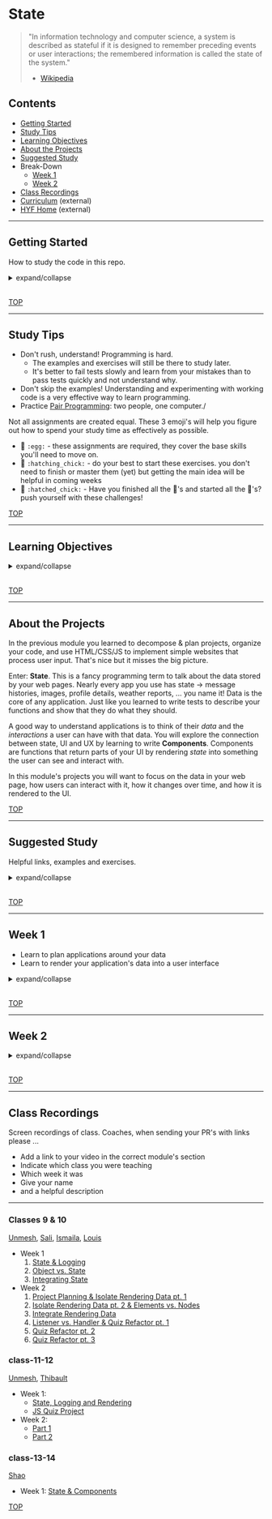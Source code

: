 # State

> "In information technology and computer science, a system is described as stateful if it is designed to remember preceding events or user interactions; the remembered information is called the state of the system."
>
> - [Wikipedia](<https://en.wikipedia.org/wiki/State_(computer_science)>)

## Contents

- [Getting Started](#getting-started)
- [Study Tips](#study-tips)
- [Learning Objectives](#learning-objectives)
- [About the Projects](#about-the-projects)
- [Suggested Study](#suggested-study)
- Break-Down
  - [Week 1](#week-1)
  - [Week 2](#week-2)
- [Class Recordings](#class-recordings)
- [Curriculum](https://home.hackyourfuture.be/curriculum) (external)
- [HYF Home](https://home.hackyourfuture.be/) (external)

---

## Getting Started

How to study the code in this repo.

<details>
<summary>expand/collapse</summary>
<br>

> You will need [NPM](https://docs.npmjs.com/downloading-and-installing-node-js-and-npm) and [nvm](https://github.com/nvm-sh/nvm#installing-and-updating) on your computer to study this material
>
> Using a browser with good DevTools will make your life easier: [Chromium](http://www.chromium.org/getting-involved/download-chromium), [FireFox](https://www.mozilla.org/en-US/firefox/new/), [Edge](https://www.microsoft.com/edge), [Chrome](https://www.google.com/chrome/)

1. Install or update the `study-lenses` package globally
   - `npm install -g study-lenses` (if you do not have it already)
   - `npm update -g study-lenses` (if you already have it installed)
1. Clone this repository:
   - `git clone git@github.com:HackYourFutureBelgium/state.git` (SSH) (recommended)
   - `git clone https://github.com/HackYourFutureBelgium/state.git` (HTTPS)
   - `gh repo clone HackYourFutureBelgium/state` (GH CLI)
1. `cd` into the repository
   - `cd state`
1. Run the `study` command from your CLI
   - `study`
1. The material will open in your default browser, you're good to go!

> If you have a windows computer and get this error:
>
> - `... /study.ps1 cannot be loaded because running scripts ...`
>
> follow the instructions in [this StackOverflow answer](https://stackoverflow.com/a/63424744), that should take care of it ; )

</details>
<br>

[TOP](#state)

---

## Study Tips

- Don't rush, understand! Programming is hard.
  - The examples and exercises will still be there to study later.
  - It's better to fail tests slowly and learn from your mistakes than to pass tests quickly and not understand why.
- Don't skip the examples! Understanding and experimenting with working code is a very effective way to learn programming.
- Practice [Pair Programming](https://study.hackyourfuture.be/collaborating/pair-programming): two people, one computer./

Not all assignments are created equal. These 3 emoji's will help you figure out how to spend your study time as effectively as possible.

- 🥚 `:egg:` - these assignments are required, they cover the base skills you'll need to move on.
- 🐣 `:hatching_chick:` - do your best to start these exercises. you don't need to finish or master them (yet) but getting the main idea will be helpful in coming weeks
- 🐥 `:hatched_chick:` - Have you finished all the 🥚's and started all the 🐣's? push yourself with these challenges!

[TOP](#state)

---

## Learning Objectives

<details>
<summary>expand/collapse</summary>
<br>

### Vocabulary

_State_, _Log_ and _Render_ are not words that come from JS or Web Development. They are general programming concepts. Any software that stores data has _state_. Any software that keeps track of user interactions for debugging uses _logging_. Any software with a user interface _renders_ data for the user.

- **State**
  - Information that is useful for the User of the program
  - One can use any data structure or data type to store this information (objects/arrays/numbers/...)
- **Log**
  - It is like a diary/journal. A person logs an activity, a program logs an action/location/variables etc.
  - Note that developers can also decide to log the _state_ of the program.
  - Also note the name of console.log() function is purposeful! It prints(logs) on the console.
  - It is also possible to print(log) to a file instead of console, which is a more common practice.
  - Want to see file logging in real life?
    1. open this repo with `study`
    2. watch the console output in your terminal
    3. those are server logs! a record of every [request and response](https://www.youtube.com/watch?v=DrI2lUXL1no) sent by the `study-lenses`
- **Render**
  - The term comes from the Computer Graphics.
  - Rendering simply means drawing something on the computer screen.
  - Rendering can also mean making something visual or preparing a component for your data.

### Programming Skills

- Data-first development
  - Understanding applications as Data + User Interactions
  - Developing from the "inside" out: planning the data & logic of your app without a user interface
- Defining _State_
  - Determining what data is important for a user
  - Choosing the correct JS data structure for you state
  - Separating important data from local variables
- Logging
  - Capture and store a log of all user interactions & state changes
  - Use this log to reconstruct user actions and debug your projects
- Dynamically update the DOM to represent the current state
  - Render data into DOM elements
  - Re-render portions of the DOM for a reactive experience

### Project Planning

- Using a _backlog_ to set priorities
- Writing _acceptance criteria_ to describe user stories
- Creating a user-story dependency chart to plan your development schedule
- Breaking user stories into code-able tasks

</details>
<br>

[TOP](#state)

---

## About the Projects

In the previous module you learned to decompose & plan projects, organize your code, and use HTML/CSS/JS to implement simple websites that process user input. That's nice but it misses the big picture.

Enter: **State**. This is a fancy programming term to talk about the data stored by your web pages. Nearly every app you use has state -> message histories, images, profile details, weather reports, ... you name it! Data is the core of any application. Just like you learned to write tests to describe your functions and show that they do what they should.

A good way to understand applications is to think of their _data_ and the _interactions_ a user can have with that data. You will explore the connection between state, UI and UX by learning to write **Components**. Components are functions that return parts of your UI by rendering _state_ into something the user can see and interact with.

In this module's projects you will want to focus on the data in your web page, how users can interact with it, how it changes over time, and how it is rendered to the UI.

[TOP](#state)

---

## Suggested Study

Helpful links, examples and exercises.

<details>
<summary>expand/collapse</summary>
<br>

### Coding

- [What is state and why should we care about it?](https://dev.to/codeartistryio/what-is-state-and-why-should-we-care-about-it-4o95)
- Code in this Repo
  - 🥚 [function-roles](./function-roles): Learn about **components**, functions that _render_ data into DOM elements
  - 🥚 [stepped](./stepped) (examples): single-file projects that have been built one step at a time
  - 🥚 [refactors](./refactors) (examples): study refactored code from a single JS file to separated JS projects
  - 🐣 [separated](./separated) (examples): projects to study that are separated into many folders and files.
  - 🐣 [rendering-data](./rendering-data) (exercises): write functions that turn JS data into DOM elements, practice inspecting elements in the DOM and debugger to check your work.
  - 🐥 [testing-components](./testing-components) (exercises): learn how to read and pass tests for component functions(tests in this directory must be run in Node.js, they will not work in the browser)
- More Practice
  - [javascript-toy\_\_dom-exercises](https://github.com/omahacodeschool/javascript-toy__dom-exercises)
  - [practice-and-learn-the-dom](https://github.com/tutsplus/practice-javascript-and-learn-the-dom)
  - [Learn DOM Rendering](https://github.com/oliverjam/learn-dom-rendering)
  - [Learn Form Validation](https://github.com/oliverjam/learn-form-validation)
- Working with the DOM
  - [Traversy DOM Crash Course](https://www.youtube.com/watch?v=0ik6X4DJKCc) - it's long, no need to finish it before Sunday
  - [JS Dom Tutorials: Accessing The DOM](https://dom-tutorials.appspot.com/static/index.html)
  - [DOM Tree (js.info)](https://javascript.info/dom-nodes)
  - [Walking the DOM (js.info)](https://javascript.info/dom-navigation)
  - [getElement & querySelector (js.info)](https://javascript.info/searching-elements-dom)
- DOM Elements: Attributes vs. Properties
  - [javascript.info](https://javascript.info/dom-attributes-and-properties)
  - [FullstackTraning](https://blog.fullstacktraining.com/html-attributes-vs-dom-properties/) (article)
  - [WebTunings](https://www.youtube.com/watch?v=9DWKjn969lM) (video)
  - StackOverflow: [the difference](https://stackoverflow.com/questions/6003819/what-is-the-difference-between-properties-and-attributes-in-html), [when to use which](https://stackoverflow.com/questions/3919291/when-to-use-setattribute-vs-attribute-in-javascript)
- Nodes vs. Elements
  - [Web Tunings](https://www.youtube.com/watch?v=FrX1bzWc8O4)
  - [StackOverflow](https://stackoverflow.com/questions/9979172/difference-between-node-object-and-element-object)
- [What is Logging?](https://www.bmc.com/blogs/monitoring-logging-tracing/)

### Project Scoping

- What is project scope, and how to plan it
  - [be SMART](https://www.fool.com/the-blueprint/project-scope/)
  - [6 steps](https://www.potential.com/articles/project-scope/)
  - [cio.com](https://www.cio.com/article/3542776/what-is-project-scope-defining-and-outlining-project-success.html)
  - [clickup.com](https://clickup.com/blog/project-scope/)
- [What about Project Scope Management?](https://www.youtube.com/watch?v=cXAL56knUpE)
- [Requirements Gathering](https://www.brighthubpm.com/agile/123103-assembling-a-toolbox-for-agile-requirements/)
- [Scope Creep](https://duckduckgo.com/?q=scope+creep&atb=v214-1&ia=web)
- [Scope Statement Statement](https://duckduckgo.com/?q=project+scope+statement&atb=v214-1&ia=web)

</details>
<br>

[TOP](#state)

---

## Week 1

- Learn to plan applications around your data
- Learn to render your application's data into a user interface

<details>
<summary>expand/collapse</summary>
<br>

### Before Class

- [What is state and why should we care about it?](https://dev.to/codeartistryio/what-is-state-and-why-should-we-care-about-it-4o95)
- [stepped](./stepped): take a look through these incremental example projects

### During Class

#### Before Break

_All Together_:

- What is State? Why is it important?
  - Applications are data + user interactions
  - User stories tell how a user can interact with the data
- [./function-roles](./function-roles)
  - Components _render_ state for the user
  - What is a component function?
  - How can they be tested?

_In Small Groups_:

- Study the [separated](./separated) examples together:
  - What can a user do with this program?
  - What is the program's data?
  - How does each user interaction use state?
  - Do the logs help understand the program?

#### After Break

Planning with State and Components:

1. User stories
   - What can a user do with your application?
2. Program data
   - What data do you need for these use cases?
3. Wireframe
   - How is the data represented in the UI?
4. Component Tree
   - What are the relationships between components, which components are used inside other components?
   - _Presentational Components_: Components that display data but don't do anything (no event listeners). In a todo list, this might be the component that shows a checkbox or the text.
   - _Container Components_: Components for layout and interactivity. In a todo list, this might be a component that contains all the _presentational_ list items. This component will have layout styling and a bubbling event listener.
5. Build and test the components (outside of the main app!)
   - Start by developing the components at the bottom of the tree
   - Work your way up.

### Project

> after class

Continue working on the project your group began last module. This week you should:

- refactor all of your data into a single `state` object
- refactor your app to include at least one _component_

</details>
<br>

[TOP](#state)

---

## Week 2

<details>
<summary>expand/collapse</summary>
<br>

### Prep Work

> before class

### During Class

#### Before Break

#### After Break

### After Class

> after class

</details>
<br>

[TOP](#state)

---

## Class Recordings

Screen recordings of class. Coaches, when sending your PR's with links please ...

- Add a link to your video in the correct module's section
- Indicate which class you were teaching
- Which week it was
- Give your name
- and a helpful description

---

### Classes 9 & 10

[Unmesh](https://github.com/unmeshvrije), [Sali](https://github.com/Sali-Almurshidi), [Ismaila](https://github.com/auloin), [Louis](https://github.com/Mamboleoo)

- Week 1
  1. [State & Logging](https://vimeo.com/448445380)
  2. [Object vs. State](https://vimeo.com/448849518)
  3. [Integrating State](https://vimeo.com/448849847)
- Week 2
  1. [Project Planning & Isolate Rendering Data pt. 1](https://vimeo.com/451212160)
  2. [Isolate Rendering Data pt. 2 & Elements vs. Nodes](https://vimeo.com/451212701)
  3. [Integrate Rendering Data](https://vimeo.com/451213025)
  4. [Listener vs. Handler & Quiz Refactor pt. 1](https://vimeo.com/451213285)
  5. [Quiz Refactor pt. 2](https://vimeo.com/451213479)
  6. [Quiz Refactor pt. 3](https://vimeo.com/451213762)

### class-11-12

[Unmesh](https://github.com/unmeshvrije), [Thibault](https://github.com/ThibaultLesuisse)

- Week 1:
  - [State, Logging and Rendering](https://vimeo.com/493708942)
  - [JS Quiz Project](https://vimeo.com/493709184)
- Week 2:
  - [Part 1](https://vimeo.com/495147137)
  - [Part 2](https://vimeo.com/495162820/a3a9aab641)

### class-13-14

[Shao]()

- Week 1: [State & Components](https://vimeo.com/566258456)

[TOP](#state)
